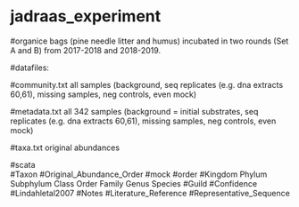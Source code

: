 # jadraas_experiment
#organice bags (pine needle litter and humus) incubated in two rounds (Set A and B) from 2017-2018 and 2018-2019.

#datafiles:

#community.txt all samples (background, seq replicates (e.g. dna extracts 60,61), missing samples, neg controls, even mock)

#metadata.txt all 342 samples (background = initial substrates, seq replicates (e.g. dna extracts 60,61), missing samples, neg controls, even mock)

#taxa.txt original abundances

#scata	
#Taxon
#Original_Abundance_Order
#mock
#order
#Kingdom Phylum	Subphylum	Class	Order	Family	Genus	Species
#Guild
#Confidence	
#Lindahletal2007
#Notes
#Literature_Reference
#Representative_Sequence
